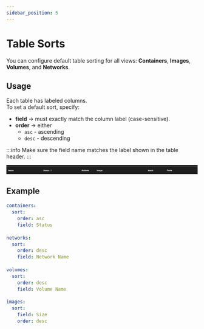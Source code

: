 ```yaml
---
sidebar_position: 5
---
```


# Table Sorts

You can configure default table sorting for all views: **Containers**, **Images**, **Volumes**, and **Networks**.

## Usage

Each table has labeled columns.  
To set a default sort, specify:

- **field** -> must exactly match the column label (case-sensitive).
- **order** -> either
    - `asc` - ascending
    - `desc` - descending

:::info
Make sure the field name matches the label shown in the table header.
:::

![table-label.png](img/table-label.png)

## Example

```yaml title=".dockman.yml"
containers:
  sort:
    order: asc
    field: Status

networks:
  sort:
    order: desc
    field: Network Name

volumes:
  sort:
    order: desc
    field: Volume Name

images:
  sort:
    field: Size
    order: desc
```